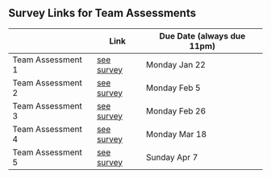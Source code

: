 ## Survey Links for Team Assessments

|                   | Link | Due Date (always due 11pm) |
|-------------------|------|----------|
| Team Assessment 1 | [see survey](https://www.surveymonkey.ca/r/6VQKPJC)  | Monday Jan 22      |
| Team Assessment 2 | [see survey](https://www.surveymonkey.ca/r/6SRTWXN)  | Monday Feb 5     |
| Team Assessment 3 | [see survey](https://www.surveymonkey.ca/r/ZKRSSPS)  | Monday Feb 26     |
| Team Assessment 4 | [see survey](https://www.surveymonkey.ca/r/ZNM5MPD)  | Monday Mar 18      |
| Team Assessment 5 | [see survey](https://www.surveymonkey.ca/r/56N8C97)  | Sunday Apr 7     |
